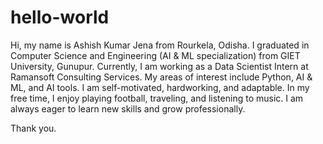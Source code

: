 # hello-world

Hi, my name is Ashish Kumar Jena from Rourkela, Odisha. I graduated in Computer Science and Engineering (AI & ML specialization) from GIET University, Gunupur. Currently, I am working as a Data Scientist Intern at Ramansoft Consulting Services. My areas of interest include Python, AI & ML, and AI tools. I am self-motivated, hardworking, and adaptable. In my free time, I enjoy playing football, traveling, and listening to music. I am always eager to learn new skills and grow professionally.

Thank you.
